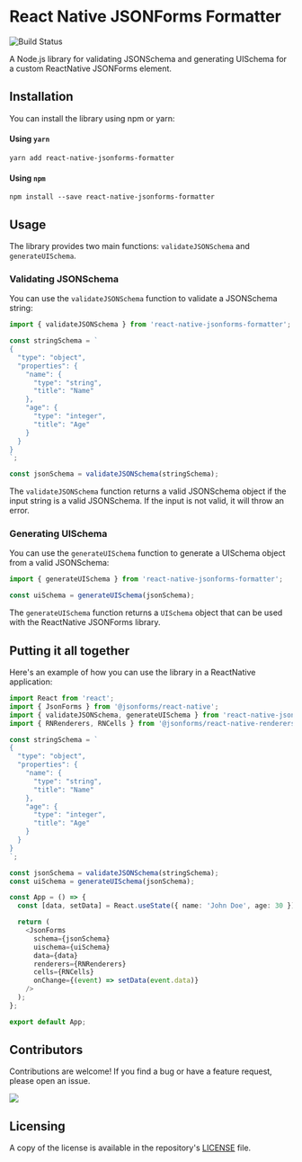 # React Native JSONForms Formatter
![Build Status][ci-url]

[ci-url]: https://github.com/PADAS/react-native-jsonforms-formatter/actions/workflows/npm-build.yml/badge.svg

A Node.js library for validating JSONSchema and generating UISchema for a custom ReactNative JSONForms element.

## Installation

You can install the library using npm or yarn:

#### Using `yarn`

```
yarn add react-native-jsonforms-formatter
```

#### Using `npm`

```
npm install --save react-native-jsonforms-formatter
```

## Usage
The library provides two main functions: `validateJSONSchema` and `generateUISchema`.

### Validating JSONSchema

You can use the `validateJSONSchema` function to validate a JSONSchema string:

```typescript
import { validateJSONSchema } from 'react-native-jsonforms-formatter';

const stringSchema = `
{
  "type": "object",
  "properties": {
    "name": {
      "type": "string",
      "title": "Name"
    },
    "age": {
      "type": "integer",
      "title": "Age"
    }
  }
}
`;

const jsonSchema = validateJSONSchema(stringSchema);  
```

The `validateJSONSchema` function returns a valid JSONSchema object if the input string is a valid JSONSchema. If the input is not valid, it will throw an error.

### Generating UISchema
You can use the `generateUISchema` function to generate a UISchema object from a valid JSONSchema:

```typescript
import { generateUISchema } from 'react-native-jsonforms-formatter';

const uiSchema = generateUISchema(jsonSchema);
```

The `generateUISchema` function returns a `UISchema` object that can be used with the ReactNative JSONForms library.

## Putting it all together
Here's an example of how you can use the library in a ReactNative application:

```typescript
import React from 'react';
import { JsonForms } from '@jsonforms/react-native';
import { validateJSONSchema, generateUISchema } from 'react-native-jsonforms-formatter';
import { RNRenderers, RNCells } from '@jsonforms/react-native-renderers';

const stringSchema = `
{
  "type": "object",
  "properties": {
    "name": {
      "type": "string",
      "title": "Name"
    },
    "age": {
      "type": "integer",
      "title": "Age"
    }
  }
}
`;

const jsonSchema = validateJSONSchema(stringSchema);
const uiSchema = generateUISchema(jsonSchema);

const App = () => {
  const [data, setData] = React.useState({ name: 'John Doe', age: 30 });

  return (
    <JsonForms
      schema={jsonSchema}
      uischema={uiSchema}
      data={data}
      renderers={RNRenderers}
      cells={RNCells}
      onChange={(event) => setData(event.data)}
    />
  );
};

export default App;
```

## Contributors
Contributions are welcome! If you find a bug or have a feature request, please open an issue.

<a href="https://github.com/PADAS/react-native-jsonforms-formatter/graphs/contributors">
  <img src="https://contributors-img.web.app/image?repo=PADAS/react-native-jsonforms-formatter" />
</a>

## Licensing
A copy of the license is available in the repository's [LICENSE](LICENSE) file.
